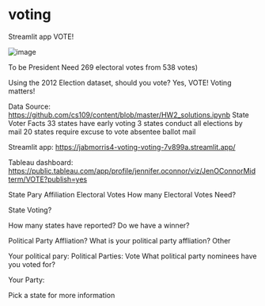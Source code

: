 # voting

Streamlit app VOTE!

![image](https://user-images.githubusercontent.com/116606302/205720075-5a77116b-4692-4187-b9b0-0dd2df308158.png)

To be President
Need 269 electoral votes from 538 votes)

Using the 2012 Election dataset, should you vote? 
Yes, VOTE! Voting matters!

Data Source: https://github.com/cs109/content/blob/master/HW2_solutions.ipynb
State Voter Facts
33 states have early voting
3 states conduct all elections by mail
20 states require excuse to vote absentee ballot mail

Streamlit app: https://jabmorris4-voting-voting-7v899a.streamlit.app/

Tableau dashboard: https://public.tableau.com/app/profile/jennifer.oconnor/viz/JenOConnorMidterm/VOTE?publish=yes

State Pary Affiliation
Electoral Votes
How many Electoral Votes Need?

State Voting?

How many states have reported?  Do we have a winner?

Political Party Affliation?
What is your political party affliation?
Other

Your political pary: 
Political Parties: Vote
What political party nominees have you voted for?

Your Party:

Pick a state for more information
